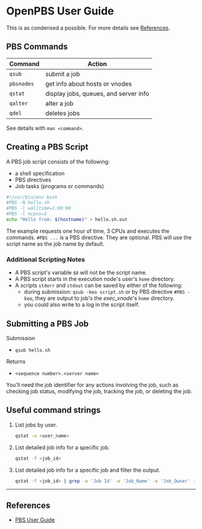 # OpenPBS User Guide

This is as condensed a possible. For more details see [References](##References).

## PBS Commands

| Command    | Action                                |
|------------|---------------------------------------|
| `qsub`     | submit a job                          |
| `pbsnodes` | get info about hosts or vnodes        |
| `qstat`    | display jobs, queues, and server info |
| `qalter`   | alter a job                           |
| `qdel`     | deletes jobs                          |

See details with `man <command>`.

## Creating a PBS Script

A PBS job script consists of the following:

- a shell specification
- PBS directives
- Job tasks (programs or commands)

```bash
#!/usr/bin/env bash
#PBS -N hello.sh
#PBS -l walltime=1:00:00
#PBS -l ncpus=3
echo "Hello from: $(hostname)" > hello.sh.out
```

The example requests one hour of time, 3 CPUs and executes the commands. `#PBS ...` is a PBS directive. They are optional. PBS will use the script name as the job name by default.

### Additional Scripting Notes

- A PBS script's variable `$0` will not be the script name. 
- A PBS script starts in the execution node's user's `home` directory.
- A scripts `stderr` and `stdout` can be saved by either of the following:
  - during submission: `qsub -keo script.sh` or by PBS directive `#PBS -keo`, they are output to job's the _exec_vnode_'s `home` directory.
  - you could also write to a log in the script itself.

## Submitting a PBS Job

Submission

- `qsub hello.sh`

Returns

- `<sequence number>.<server name>` 

You'll need the job identifier for any actions involving the job, such as checking job status, modifying the job, tracking the job, or deleting the job.

## Useful command strings

1. List jobs by user.

    ```bash
    qstat -u <user_name>
    ```

2. List detailed job info for a specific job.

    ```bash
    qstat -f <job_id>
    ```

3. List detailed job info for a specific job and filter the output.

    ```bash
    qstat -f <job_id> | grep -e 'Job Id' -e 'Job_Name' -e 'Job_Owner' -e 'exec_vnode'
    ```

------------------------------

## References

- [PBS User Guide](./docs/pbs_userguide.pdf)
